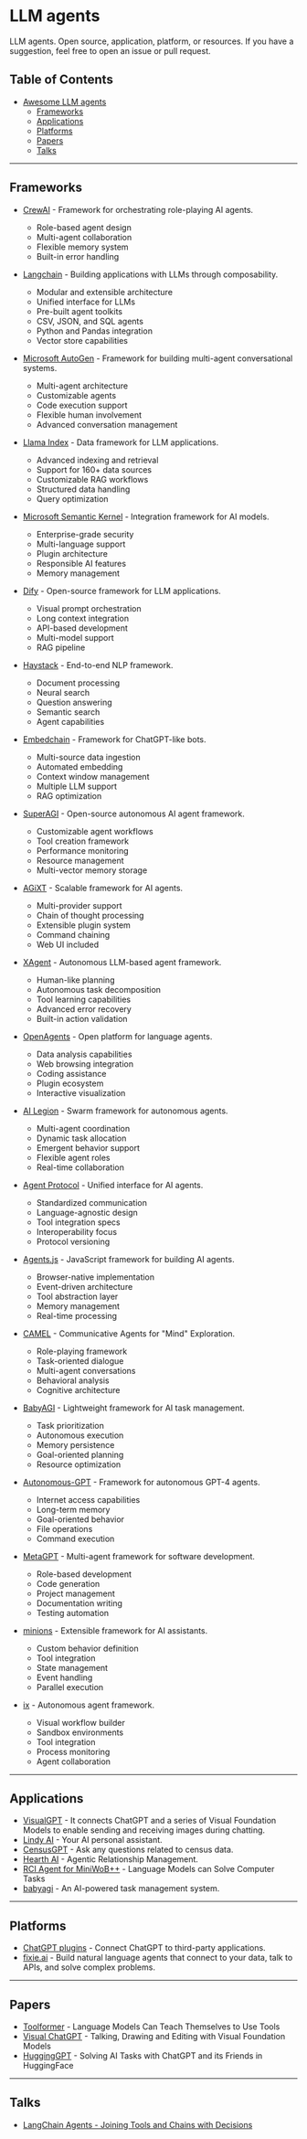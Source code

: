 #  LLM agents

 LLM agents. Open source, application, platform, or resources. If you have a suggestion, feel free to open an issue or pull request.

## Table of Contents
- [Awesome LLM agents](#awesome-llm-agents)
    - [Frameworks](#frameworks)
    - [Applications](#applications)
    - [Platforms](#platforms)
    - [Papers](#papers)
    - [Talks](#talks)

---

## Frameworks

* [CrewAI](https://github.com/joaomdmoura/crewAI) - Framework for orchestrating role-playing AI agents.
    * Role-based agent design
    * Multi-agent collaboration
    * Flexible memory system
    * Built-in error handling

* [Langchain](https://github.com/hwchase17/langchain) - Building applications with LLMs through composability.
    * Modular and extensible architecture
    * Unified interface for LLMs
    * Pre-built agent toolkits
    * CSV, JSON, and SQL agents
    * Python and Pandas integration
    * Vector store capabilities

* [Microsoft AutoGen](https://github.com/microsoft/autogen) - Framework for building multi-agent conversational systems.
    * Multi-agent architecture
    * Customizable agents
    * Code execution support
    * Flexible human involvement
    * Advanced conversation management

* [Llama Index](https://github.com/run-llama/llama_index) - Data framework for LLM applications.
    * Advanced indexing and retrieval
    * Support for 160+ data sources
    * Customizable RAG workflows
    * Structured data handling
    * Query optimization

* [Microsoft Semantic Kernel](https://github.com/microsoft/semantic-kernel) - Integration framework for AI models.
    * Enterprise-grade security
    * Multi-language support
    * Plugin architecture
    * Responsible AI features
    * Memory management

* [Dify](https://github.com/langgenius/dify) - Open-source framework for LLM applications.
    * Visual prompt orchestration
    * Long context integration
    * API-based development
    * Multi-model support
    * RAG pipeline

* [Haystack](https://github.com/deepset-ai/haystack) - End-to-end NLP framework.
    * Document processing
    * Neural search
    * Question answering
    * Semantic search
    * Agent capabilities

* [Embedchain](https://github.com/embedchain/embedchain) - Framework for ChatGPT-like bots.
    * Multi-source data ingestion
    * Automated embedding
    * Context window management
    * Multiple LLM support
    * RAG optimization

* [SuperAGI](https://github.com/TransformerOptimus/SuperAGI) - Open-source autonomous AI agent framework.
    * Customizable agent workflows
    * Tool creation framework
    * Performance monitoring
    * Resource management
    * Multi-vector memory storage

* [AGiXT](https://github.com/Josh-XT/AGiXT) - Scalable framework for AI agents.
    * Multi-provider support
    * Chain of thought processing
    * Extensible plugin system
    * Command chaining
    * Web UI included

* [XAgent](https://github.com/OpenBMB/XAgent) - Autonomous LLM-based agent framework.
    * Human-like planning
    * Autonomous task decomposition
    * Tool learning capabilities
    * Advanced error recovery
    * Built-in action validation

* [OpenAgents](https://github.com/xlang-ai/OpenAgents) - Open platform for language agents.
    * Data analysis capabilities
    * Web browsing integration
    * Coding assistance
    * Plugin ecosystem
    * Interactive visualization

* [AI Legion](https://github.com/eumemic/ai-legion) - Swarm framework for autonomous agents.
    * Multi-agent coordination
    * Dynamic task allocation
    * Emergent behavior support
    * Flexible agent roles
    * Real-time collaboration

* [Agent Protocol](https://github.com/e2b-dev/agent-protocol) - Unified interface for AI agents.
    * Standardized communication
    * Language-agnostic design
    * Tool integration specs
    * Interoperability focus
    * Protocol versioning

* [Agents.js](https://github.com/Webgburnet/Agents.js) - JavaScript framework for building AI agents.
    * Browser-native implementation
    * Event-driven architecture
    * Tool abstraction layer
    * Memory management
    * Real-time processing

* [CAMEL](https://github.com/camel-ai/camel) - Communicative Agents for "Mind" Exploration.
    * Role-playing framework
    * Task-oriented dialogue
    * Multi-agent conversations
    * Behavioral analysis
    * Cognitive architecture

* [BabyAGI](https://github.com/yoheinakajima/babyagi) - Lightweight framework for AI task management.
    * Task prioritization
    * Autonomous execution
    * Memory persistence
    * Goal-oriented planning
    * Resource optimization

* [Autonomous-GPT](https://github.com/Significant-Gravitas/Auto-GPT) - Framework for autonomous GPT-4 agents.
    * Internet access capabilities
    * Long-term memory
    * Goal-oriented behavior
    * File operations
    * Command execution

* [MetaGPT](https://github.com/geekan/MetaGPT) - Multi-agent framework for software development.
    * Role-based development
    * Code generation
    * Project management
    * Documentation writing
    * Testing automation

* [minions](https://github.com/getminions/minions) - Extensible framework for AI assistants.
    * Custom behavior definition
    * Tool integration
    * State management
    * Event handling
    * Parallel execution

* [ix](https://github.com/kreneskyp/ix) - Autonomous agent framework.
    * Visual workflow builder
    * Sandbox environments
    * Tool integration
    * Process monitoring
    * Agent collaboration


---
## Applications

* [VisualGPT](https://github.com/microsoft/visual-chatgpt) - It connects ChatGPT and a series of Visual Foundation Models to enable sending and receiving images during chatting.
* [Lindy AI](https://www.lindy.ai/) - Your AI personal assistant.
* [CensusGPT](https://censusgpt.com/) - Ask any questions related to census data.
* [Hearth AI](https://www.hearth.ai/) - Agentic Relationship Management.
* [RCI Agent for MiniWoB++](https://github.com/posgnu/rci-agent) - Language Models can Solve Computer Tasks
* [babyagi](https://github.com/yoheinakajima/babyagi)  - An AI-powered task management system.

---
## Platforms

* [ChatGPT plugins](https://platform.openai.com/docs/plugins/introduction) - Connect ChatGPT to third-party applications.
* [fixie.ai](https://www.fixie.ai/) - Build natural language agents that connect to your data, talk to APIs, and solve complex problems.


---
## Papers

* [Toolformer](https://arxiv.org/abs/2302.04761) - Language Models Can Teach Themselves to Use Tools
* [Visual ChatGPT](https://arxiv.org/abs/2303.04671) - Talking, Drawing and Editing with Visual Foundation Models
* [HuggingGPT](https://arxiv.org/abs/2303.17580) - Solving AI Tasks with ChatGPT and its Friends in HuggingFace


---
## Talks

* [LangChain Agents - Joining Tools and Chains with Decisions](https://www.youtube.com/watch?v=ziu87EXZVUE)
